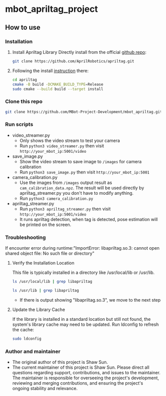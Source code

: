 # mbot_apriltag_project

## How to use 
### Installation
1. Install Apriltag Library
Directly install from the official [github repo](https://github.com/AprilRobotics/apriltag):
    ```bash
    git clone https://github.com/AprilRobotics/apriltag.git
    ```

2. Following the install [instruction](https://github.com/AprilRobotics/apriltag) there:
    ```bash
    cd apriltag
    cmake -B build -DCMAKE_BUILD_TYPE=Release
    sudo cmake --build build --target install
    ```

### Clone this repo
```bash
git clone https://github.com/MBot-Project-Development/mbot_apriltag.git
```

### Run scripts
- video_streamer.py 
    - Only shows the video stream to test your camera
    - Run `python3 video_streamer.py` then visit `http://your_mbot_ip:5001/video`
- save_image.py 
    - Show the video stream to save image to `/images` for camera calibration
    - Run `python3 save_image.py` then visit `http://your_mbot_ip:5001`
- camera_calibration.py 
    - Use the images from `/images` output result as `cam_calibration_data.npz`. The result will be used directly by apriltag_streamer.py you don't have to modify anything.
    - Run `python3 camera_calibration.py`
- apriltag_streamer.py
    - Run `python3 apriltag_streamer.py` then visit `http://your_mbot_ip:5001/video`
    - It runs apriltag detection, when tag is detected, pose estimation will be printed on the screen.

### Troubleshooting
If encounter error during runtime:"ImportError: libapriltag.so.3: cannot open shared object file: No such file or directory"

1. Verify the Installation Location

    This file is typically installed in a directory like /usr/local/lib or /usr/lib. 
    ```bash
    ls /usr/local/lib | grep libapriltag
    ```
    ```bash
    ls /usr/lib | grep libapriltag
    ```
    - If there is output showing "libapriltag.so.3", we move to the next step

2. Update the Library Cache

    If the library is installed in a standard location but still not found, the system's library cache may need to be updated. Run ldconfig to refresh the cache:

    ```bash
    sudo ldconfig
    ```

### Author and maintainer
- The original author of this project is Shaw Sun.
- The current maintainer of this project is Shaw Sun. Please direct all questions regarding support, contributions, and issues to the maintainer. The maintainer is responsible for overseeing the project's development, reviewing and merging contributions, and ensuring the project's ongoing stability and relevance.
